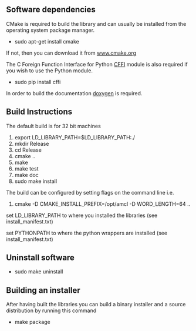 <h2>Software dependencies</h2>

CMake is required to build the library and can usually be installed from
the operating system package manager.

<ul type="disc">
  <li>sudo apt-get install cmake</li>
</ul>

If not, then you can download it from www.cmake.org

The C Foreign Function Interface for Python <a href="https://cffi.readthedocs.org/en/latest/">CFFI</a> module
is also required if you wish to use the Python module.

<ul type="disc">
  <li>sudo pip install cffi</li>
</ul>

In order to build the documentation <a href="http://www.stack.nl/~dimitri/doxygen/">doxygen</a> is required.

<h2>Build Instructions</h2>

<p>The default build is for 32 bit machines</p>

<ol type="disc">
  <li>export LD_LIBRARY_PATH=$LD_LIBRARY_PATH:./</li>
  <li>mkdir Release</li>
  <li>cd Release</li>
  <li>cmake ..</li>
  <li>make</li>
  <li>make test</li>
  <li>make doc</li>
  <li>sudo make install</li>
</ol>

<p>The build can be configured by setting flags on the command line i.e.</p>

<ol type="disc">
  <li>cmake -D CMAKE_INSTALL_PREFIX=/opt/amcl -D WORD_LENGTH=64 ..</li>
</ol>

<p>set LD_LIBRARY_PATH to where you installed the libraries (see install_manifest.txt)</p>

<p>set PYTHONPATH to where the python wrappers are installed (see install_manifest.txt)</p>

<h2>Uninstall software</h2>

<ul type="disc">
  <li>sudo make uninstall</li>
</ul>

<h2>Building an installer</h2>

<p>After having built the libraries you can build a binary installer and a source distribution by running this command</p>

<ul type="disc">
  <li>make package</li>
</ul>


